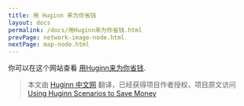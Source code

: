 ```yaml
---
title: 用 Huginn 来为你省钱
layout: docs
permalink: /docs/用Huginn来为你省钱.html
prevPage: network-image-node.html
nextPage: map-node.html
---
```



你可以在这个网站查看 [用Huginn来为你省钱](https://www.huginn.cc/archives/11176.html).

> 本文由 [Huginn 中文网](http://huginn.cn) 翻译，已经获得项目作者授权，项目原文访问 [Using Huginn Scenarios to Save Money](http://blog.andrewcantino.com/blog/2014/09/13/using-huginn-scenarios-to-save-money)


